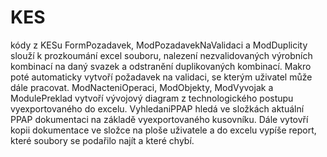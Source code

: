 # KES
kódy z KESu
FormPozadavek, ModPozadavekNaValidaci a ModDuplicity slouží k prozkoumání excel souboru, nalezení nezvalidovaných výrobních kombinací na daný svazek a odstranění duplikovaných kombinací. Makro poté automaticky vytvoří požadavek na validaci, se kterým uživatel může dále pracovat.
ModNacteniOperaci, ModObjekty, ModVyvojak a ModulePreklad vytvoří vývojový diagram z technologického postupu vyexportovaného do excelu.
VyhledaniPPAP hledá ve složkách aktuální PPAP dokumentaci na základě vyexportovaného kusovníku. Dále vytovří kopii dokumentace ve složce na ploše uživatele a do excelu vypíše report, které soubory se podařilo najít a které chybí.
